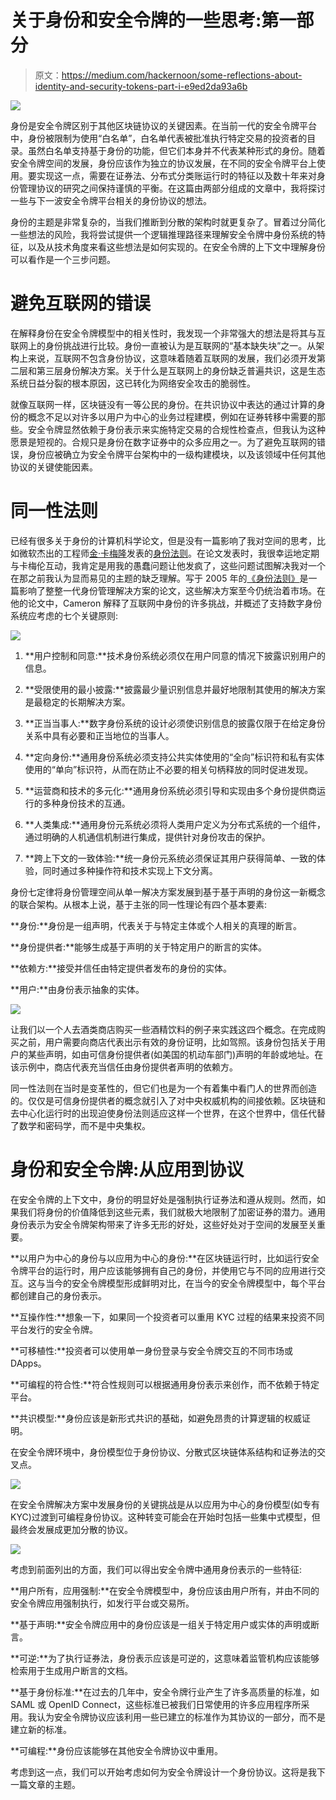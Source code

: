 # 关于身份和安全令牌的一些思考:第一部分

> 原文：<https://medium.com/hackernoon/some-reflections-about-identity-and-security-tokens-part-i-e9ed2da93a6b>

![](img/0f5fe73d2457cea18fc1eb2fba765abe.png)

身份是安全令牌区别于其他区块链协议的关键因素。在当前一代的安全令牌平台中，身份被限制为使用“白名单”，白名单代表被批准执行特定交易的投资者的目录。虽然白名单支持基于身份的功能，但它们本身并不代表某种形式的身份。随着安全令牌空间的发展，身份应该作为独立的协议发展，在不同的安全令牌平台上使用。要实现这一点，需要在证券法、分布式分类账运行时的特征以及数十年来对身份管理协议的研究之间保持谨慎的平衡。在这篇由两部分组成的文章中，我将探讨一些与下一波安全令牌平台相关的身份协议的想法。

身份的主题是非常复杂的，当我们推断到分散的架构时就更复杂了。冒着过分简化一些想法的风险，我将尝试提供一个逻辑推理路径来理解安全令牌中身份系统的特征，以及从技术角度来看这些想法是如何实现的。在安全令牌的上下文中理解身份可以看作是一个三步问题。

# 避免互联网的错误

在解释身份在安全令牌模型中的相关性时，我发现一个非常强大的想法是将其与互联网上的身份挑战进行比较。身份一直被认为是互联网的“基本缺失块”之一。从架构上来说，互联网不包含身份协议，这意味着随着互联网的发展，我们必须开发第二层和第三层身份解决方案。关于什么是互联网上的身份缺乏普遍共识，这是生态系统日益分裂的根本原因，这已转化为网络安全攻击的脆弱性。

就像互联网一样，区块链没有一等公民的身份。在共识协议中表达的通过计算的身份的概念不足以对许多以用户为中心的业务过程建模，例如在证券转移中需要的那些。安全令牌显然依赖于身份表示来实施特定交易的合规性检查点，但我认为这种愿景是短视的。合规只是身份在数字证券中的众多应用之一。为了避免互联网的错误，身份应被确立为安全令牌平台架构中的一级构建模块，以及该领域中任何其他协议的关键使能因素。

# 同一性法则

已经有很多关于身份的计算机科学论文，但是没有一篇影响了我对空间的思考，比如微软杰出的工程师[金·卡梅隆](https://www.identityblog.com/)发表的[身份法则](http://www.identityblog.com/stories/2005/05/13/TheLawsOfIdentity.pdf)。在论文发表时，我很幸运地定期与卡梅伦互动，我肯定是用我的愚蠢问题让他发疯了，这些问题试图解决我对一个在那之前我认为显而易见的主题的缺乏理解。写于 2005 年的[《身份法则》](http://www.identityblog.com/stories/2005/05/13/TheLawsOfIdentity.pdf)是一篇影响了整整一代身份管理解决方案的论文，这些解决方案至今仍统治着市场。在他的论文中，Cameron 解释了互联网中身份的许多挑战，并概述了支持数字身份系统应考虑的七个关键原则:

![](img/463d8a66548977f11599557ce4cbd35e.png)

1) **用户控制和同意:**技术身份系统必须仅在用户同意的情况下披露识别用户的信息。

2) **受限使用的最小披露:**披露最少量识别信息并最好地限制其使用的解决方案是最稳定的长期解决方案。

3) **正当当事人:**数字身份系统的设计必须使识别信息的披露仅限于在给定身份关系中具有必要和正当地位的当事人。

4) **定向身份:**通用身份系统必须支持公共实体使用的“全向”标识符和私有实体使用的“单向”标识符，从而在防止不必要的相关句柄释放的同时促进发现。

5) **运营商和技术的多元化:**通用身份系统必须引导和实现由多个身份提供商运行的多种身份技术的互通。

6) **人类集成:**通用身份元系统必须将人类用户定义为分布式系统的一个组件，通过明确的人机通信机制进行集成，提供针对身份攻击的保护。

7) **跨上下文的一致体验:**统一身份元系统必须保证其用户获得简单、一致的体验，同时通过多种操作符和技术实现上下文分离。

身份七定律将身份管理空间从单一解决方案发展到基于基于声明的身份这一新概念的联合架构。从根本上说，基于主张的同一性理论有四个基本要素:

**身份:**身份是一组声明，代表关于与特定主体或个人相关的真理的断言。

**身份提供者:**能够生成基于声明的关于特定用户的断言的实体。

**依赖方:**接受并信任由特定提供者发布的身份的实体。

**用户:**由身份表示抽象的实体。

![](img/b184a696b58c615ddb16327680a2bc70.png)

让我们以一个人去酒类商店购买一些酒精饮料的例子来实践这四个概念。在完成购买之前，用户需要向商店代表出示有效的身份证明，比如驾照。该身份包括关于用户的某些声明，如由可信身份提供者(如美国的机动车部门)声明的年龄或地址。在该示例中，商店代表充当信任由身份提供者声明的依赖方。

同一性法则在当时是变革性的，但它们也是为一个有着集中看门人的世界而创造的。仅仅是可信身份提供者的概念就引入了对中央权威机构的间接依赖。区块链和去中心化运行时的出现迫使身份法则适应这样一个世界，在这个世界中，信任代替了数学和密码学，而不是中央集权。

# 身份和安全令牌:从应用到协议

在安全令牌的上下文中，身份的明显好处是强制执行证券法和遵从规则。然而，如果我们将身份的价值降低到这些元素，我们就极大地限制了加密证券的潜力。通用身份表示为安全令牌架构带来了许多无形的好处，这些好处对于空间的发展至关重要。

**以用户为中心的身份与以应用为中心的身份:**在区块链运行时，比如运行安全令牌平台的运行时，用户应该能够拥有自己的身份，并使用它与不同的应用进行交互。这与当今的安全令牌模型形成鲜明对比，在当今的安全令牌模型中，每个平台都创建自己的身份表示。

**互操作性:**想象一下，如果同一个投资者可以重用 KYC 过程的结果来投资不同平台发行的安全令牌。

**可移植性:**投资者可以使用单一身份登录与安全令牌交互的不同市场或 DApps。

**可编程的符合性:**符合性规则可以根据通用身份表示来创作，而不依赖于特定平台。

**共识模型:**身份应该是新形式共识的基础，如避免昂贵的计算逻辑的权威证明。

在安全令牌环境中，身份模型位于身份协议、分散式区块链体系结构和证券法的交叉点。

![](img/4e6cb49330d2aa00d3f53c06862b9b4d.png)

在安全令牌解决方案中发展身份的关键挑战是从以应用为中心的身份模型(如专有 KYC)过渡到可编程身份协议。这种转变可能会在开始时包括一些集中式模型，但最终会发展成更加分散的协议。

![](img/b4d016c8e49b1daa3fa25e28824d31cd.png)

考虑到前面列出的方面，我们可以得出安全令牌中通用身份表示的一些特征:

**用户所有，应用强制:**在安全令牌模型中，身份应该由用户所有，并由不同的安全令牌应用强制执行，如发行平台或交易所。

**基于声明:**安全令牌应用中的身份应该是一组关于特定用户或实体的声明或断言。

**可逆:**为了执行证券法，身份表示应该是可逆的，这意味着监管机构应该能够检索用于生成用户断言的文档。

**基于身份标准:**在过去的几年中，安全令牌行业产生了许多高质量的标准，如 SAML 或 OpenID Connect，这些标准已被我们日常使用的许多应用程序所采用。我认为安全令牌协议应该利用一些已建立的标准作为其协议的一部分，而不是建立新的标准。

**可编程:**身份应该能够在其他安全令牌协议中重用。

考虑到这一点，我们可以开始考虑如何为安全令牌设计一个身份协议。这将是我下一篇文章的主题。